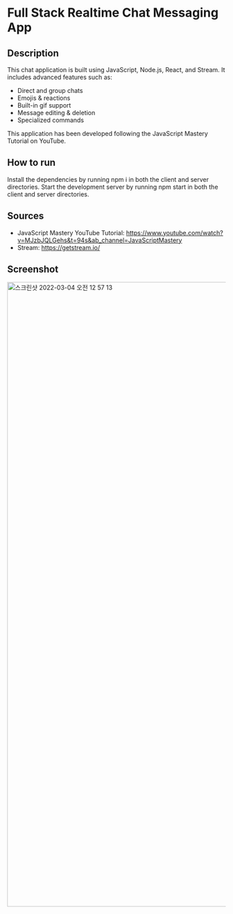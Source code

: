 # Full Stack Realtime Chat Messaging App

## Description

This chat application is built using JavaScript, Node.js, React, and Stream. It includes advanced features such as:

- Direct and group chats
- Emojis & reactions
- Built-in gif support
- Message editing & deletion
- Specialized commands

This application has been developed following the JavaScript Mastery Tutorial on YouTube.

## How to run

Install the dependencies by running npm i in both the client and server directories.
Start the development server by running npm start in both the client and server directories.

## Sources

- JavaScript Mastery YouTube Tutorial: https://www.youtube.com/watch?v=MJzbJQLGehs&t=94s&ab_channel=JavaScriptMastery
- Stream: https://getstream.io/

## Screenshot

<img width="1440" alt="스크린샷 2022-03-04 오전 12 57 13" src="https://user-images.githubusercontent.com/94903612/156602009-be97deeb-d948-45fe-a23a-0645e3750b92.png">

